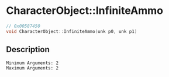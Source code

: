 # CharacterObject::InfiniteAmmo
```c
// 0x00587450
void CharacterObject::InfiniteAmmo(unk p0, unk p1)
```
## Description
```
Minimum Arguments: 2
Maximum Arguments: 2
```
